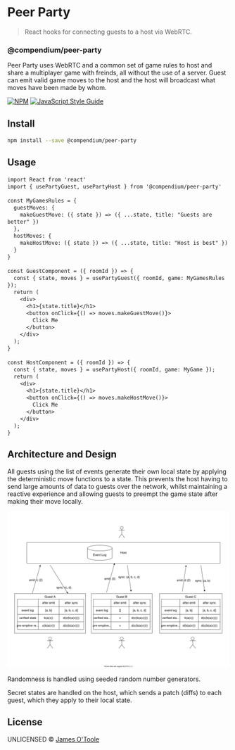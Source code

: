 # Peer Party

> React hooks for connecting guests to a host via WebRTC.

### @compendium/peer-party

Peer Party uses WebRTC and a common set of game rules to host and share a multiplayer game with freinds, all without the use of a server. Guest can emit valid game moves to the host and the host will broadcast what moves have been made by whom.

[![NPM](https://img.shields.io/npm/v/@compendium/peer-party.svg)](https://www.npmjs.com/package/@compendium/peer-party) [![JavaScript Style Guide](https://img.shields.io/badge/code_style-standard-brightgreen.svg)](https://standardjs.com)

## Install

```bash
npm install --save @compendium/peer-party
```

## Usage

```tsx
import React from 'react'
import { usePartyGuest, usePartyHost } from '@compendium/peer-party'

const MyGamesRules = {
  guestMoves: {
    makeGuestMove: ({ state }) => ({ ...state, title: "Guests are better" })
  },
  hostMoves: {
    makeHostMove: ({ state }) => ({ ...state, title: "Host is best" })
  }
}

const GuestComponent = ({ roomId }) => {
  const { state, moves } = usePartyGuest({ roomId, game: MyGamesRules });
  return (
    <div>
      <h1>{state.title}</h1>
      <button onClick={() => moves.makeGuestMove()}>
        Click Me
      </button>
    </div>
  );
}

const HostComponent = ({ roomId }) => {
  const { state, moves } = usePartyHost({ roomId, game: MyGame });
  return (
    <div>
      <h1>{state.title}</h1>
      <button onClick={() => moves.makeHostMove()}>
        Click Me
      </button>
    </div>
  );
}
```

## Architecture and Design

 All guests using the list of events generate their own local state by applying the deterministic move functions to a state. This prevents the host having to send large amounts of data to guests over the network, whilst maintaining a reactive experience and allowing guests to preempt the game state after making their move locally.

![Peer party networking diagram](./Peer_Party_diagram.svg)

Randomness is handled using seeded random number generators.

Secret states are handled on the host, which sends a patch (diffs) to each guest, which they apply to their local state.

## License

UNLICENSED © [James O'Toole](https://github.com/SmileyJames)
